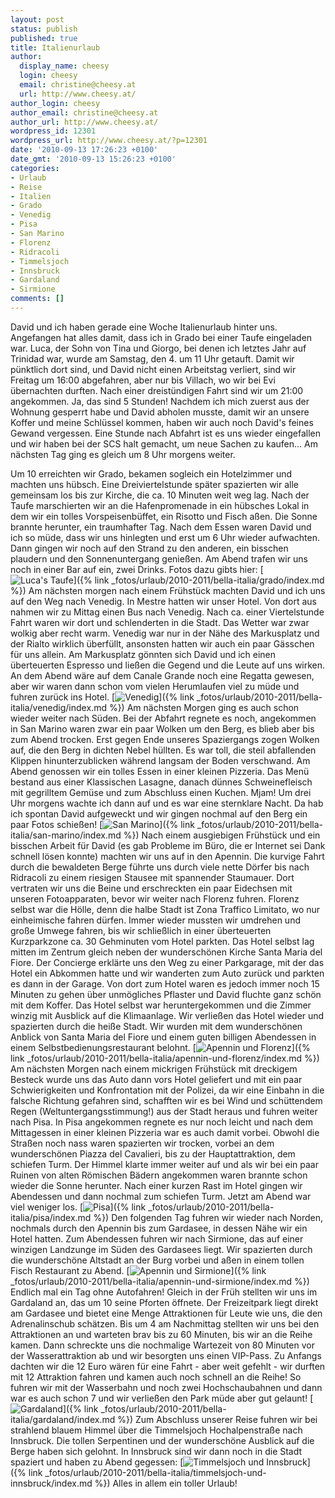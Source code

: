 ```yaml
---
layout: post
status: publish
published: true
title: Italienurlaub
author:
  display_name: cheesy
  login: cheesy
  email: christine@cheesy.at
  url: http://www.cheesy.at/
author_login: cheesy
author_email: christine@cheesy.at
author_url: http://www.cheesy.at/
wordpress_id: 12301
wordpress_url: http://www.cheesy.at/?p=12301
date: '2010-09-13 17:26:23 +0100'
date_gmt: '2010-09-13 15:26:23 +0100'
categories:
- Urlaub
- Reise
- Italien
- Grado
- Venedig
- Pisa
- San Marino
- Florenz
- Ridracoli
- Timmelsjoch
- Innsbruck
- Gardaland
- Sirmione
comments: []
---
```

<!--:de-->David und ich haben gerade eine Woche Italienurlaub hinter uns. Angefangen hat alles damit, dass ich in Grado bei einer Taufe eingeladen war. Luca, der Sohn von Tina und Giorgo, bei denen ich letztes Jahr auf Trinidad war, wurde am Samstag, den 4. um 11 Uhr getauft. Damit wir pünktlich dort sind, und David nicht einen Arbeitstag verliert, sind wir Freitag um 16:00 abgefahren, aber nur bis Villach, wo wir bei Evi übernachten durften. Nach einer dreistündigen Fahrt sind wir um 21:00 angekommen. Ja, das sind 5 Stunden! Nachdem ich mich zuerst aus der Wohnung gesperrt habe und David abholen musste, damit wir an unsere Koffer und meine Schlüssel kommen, haben wir auch noch David's feines Gewand vergessen. Eine Stunde nach Abfahrt ist es uns wieder eingefallen und wir haben bei der SCS halt gemacht, um neue Sachen zu kaufen... Am nächsten Tag ging es gleich um 8 Uhr morgens weiter.
Um 10 erreichten wir Grado, bekamen sogleich ein Hotelzimmer und machten uns hübsch. Eine Dreiviertelstunde später spazierten wir alle gemeinsam los bis zur Kirche, die ca. 10 Minuten weit weg lag.
Nach der Taufe marschierten wir an die Hafenpromenade in ein hübsches Lokal in dem wir ein tolles Vorspeisenbüffet, ein Risotto und Fisch aßen. Die Sonne brannte herunter, ein traumhafter Tag.
Nach dem Essen waren David und ich so müde, dass wir uns hinlegten und erst um 6 Uhr wieder aufwachten. Dann gingen wir noch auf den Strand zu den anderen, ein bisschen plaudern und den Sonnenuntergang genießen. Am Abend trafen wir uns noch in einer Bar auf ein, zwei Drinks.
Fotos dazu gibts hier:
[![](http://www.cheesy.at/wp-content/uploads/2010/09/italienurlaub/2010-09-04-Grado_tn.jpg "Luca's Taufe")]({% link _fotos/urlaub/2010-2011/bella-italia/grado/index.md %})
Am nächsten morgen nach einem Frühstück machten David und ich uns auf den Weg nach Venedig. In Mestre hatten wir unser Hotel. Von dort aus nahmen wir zu Mittag einen Bus nach Venedig. Nach ca. einer Viertelstunde Fahrt waren wir dort und schlenderten in die Stadt. Das Wetter war zwar wolkig aber recht warm. Venedig war nur in der Nähe des Markusplatz und der Rialto wirklich überfüllt, ansonsten hatten wir auch ein paar Gässchen für uns allein. Am Markusplatz gönnten sich David und ich einen überteuerten Espresso und ließen die Gegend und die Leute auf uns wirken.
An dem Abend wäre auf dem Canale Grande noch eine Regatta gewesen, aber wir waren dann schon vom vielen Herumlaufen viel zu müde und fuhren zurück ins Hotel.
[![](http://www.cheesy.at/wp-content/uploads/2010/09/italienurlaub/2010-09-05-Venedig_tn.jpg "Venedig")]({% link _fotos/urlaub/2010-2011/bella-italia/venedig/index.md %})
Am nächsten Morgen ging es auch schon wieder weiter nach Süden. Bei der Abfahrt regnete es noch, angekommen in San Marino waren zwar ein paar Wolken um den Berg, es blieb aber bis zum Abend trocken. Erst gegen Ende unseres Spaziergangs zogen Wolken auf, die den Berg in dichten Nebel hüllten. Es war toll, die steil abfallenden Klippen hinunterzublicken während langsam der Boden verschwand. Am Abend genossen wir ein tolles Essen in einer kleinen Pizzeria. Das Menü bestand aus einer Klassischen Lasagne, danach dünnes Schweinefleisch mit gegrilltem Gemüse und zum Abschluss einen Kuchen. Mjam! Um drei Uhr morgens wachte ich dann auf und es war eine sternklare Nacht. Da hab ich spontan David aufgeweckt und wir gingen nochmal auf den Berg ein paar Fotos schießen!
[![](http://www.cheesy.at/wp-content/uploads/2010/09/italienurlaub/2010-09-06-San-Marino_tn.jpg "San Marino")]({% link _fotos/urlaub/2010-2011/bella-italia/san-marino/index.md %})
Nach einem ausgiebigen Frühstück und ein bisschen Arbeit für David (es gab Probleme im Büro, die er Internet sei Dank schnell lösen konnte) machten wir uns auf in den Apennin. Die kurvige Fahrt durch die bewaldeten Berge führte uns durch viele nette Dörfer bis nach Ridracoli zu einem riesigen Stausee mit spannender Staumauer. Dort vertraten wir uns die Beine und erschreckten ein paar Eidechsen mit unseren Fotoapparaten, bevor wir weiter nach Florenz fuhren. Florenz selbst war die Hölle, denn die halbe Stadt ist Zona Traffico Limitato, wo nur einheimische fahren dürfen. Immer wieder mussten wir umdrehen und große Umwege fahren, bis wir schließlich in einer überteuerten Kurzparkzone ca. 30 Gehminuten vom Hotel parkten. Das Hotel selbst lag mitten im Zentrum gleich neben der wunderschönen Kirche Santa Maria del Fiore. Der Concierge erklärte uns den Weg zu einer Parkgarage, mit der das Hotel ein Abkommen hatte und wir wanderten zum Auto zurück und parkten es dann in der Garage. Von dort zum Hotel waren es jedoch immer noch 15 Minuten zu gehen über unmögliches Pflaster und David fluchte ganz schön mit dem Koffer. Das Hotel selbst war heruntergekommen und die Zimmer winzig mit Ausblick auf die Klimaanlage.
Wir verließen das Hotel wieder und spazierten durch die heiße Stadt. Wir wurden mit dem wunderschönen Anblick von Santa Maria del Fiore und einem guten billigen Abendessen in einem Selbstbedienungsrestaurant belohnt.
[![](http://www.cheesy.at/wp-content/uploads/2010/09/italienurlaub/2010-09-07-Apennin-und-Florenz_tn.jpg "Apennin und Florenz")]({% link _fotos/urlaub/2010-2011/bella-italia/apennin-und-florenz/index.md %})
Am nächsten Morgen nach einem mickrigen Frühstück mit dreckigem Besteck wurde uns das Auto dann vors Hotel geliefert und mit ein paar Schwierigkeiten und Konfrontation mit der Polizei, da wir eine Einbahn in die falsche Richtung gefahren sind, schafften wir es bei Wind und schüttendem Regen (Weltuntergangsstimmung!) aus der Stadt heraus und fuhren weiter nach Pisa.
In Pisa angekommen regnete es nur noch leicht und nach dem Mittagessen in einer kleinen Pizzeria war es auch damit vorbei. Obwohl die Straßen noch nass waren spazierten wir trocken, vorbei an dem wunderschönen Piazza del Cavalieri, bis zu der Hauptattraktion, dem schiefen Turm. Der Himmel klarte immer weiter auf und als wir bei ein paar Ruinen von alten Römischen Bädern angekommen waren brannte schon wieder die Sonne herunter. Nach einer kurzen Rast im Hotel gingen wir Abendessen und dann nochmal zum schiefen Turm. Jetzt am Abend war viel weniger los.
[![](http://www.cheesy.at/wp-content/uploads/2010/09/italienurlaub/2010-09-08-Pisa_tn.jpg "Pisa")]({% link _fotos/urlaub/2010-2011/bella-italia/pisa/index.md %})
Den folgenden Tag fuhren wir wieder nach Norden, nochmals durch den Apennin bis zum Gardasee, in dessen Nähe wir ein Hotel hatten. Zum Abendessen fuhren wir nach Sirmione, das auf einer winzigen Landzunge im Süden des Gardasees liegt. Wir spazierten durch die wunderschöne Altstadt an der Burg vorbei und aßen in einem tollen Fisch Restaurant zu Abend.
[![](http://www.cheesy.at/wp-content/uploads/2010/09/italienurlaub/2010-09-09-Apennin-und-Sirmione_tn.jpg "Apennin und Sirmione")]({% link _fotos/urlaub/2010-2011/bella-italia/apennin-und-sirmione/index.md %})
Endlich mal ein Tag ohne Autofahren! Gleich in der Früh stellten wir uns im Gardaland an, das um 10 seine Pforten öffnete. Der Freizeitpark liegt direkt am Gardasee und bietet eine Menge Attraktionen für Leute wie uns, die den Adrenalinschub schätzen. Bis um 4 am Nachmittag stellten wir uns bei den Attraktionen an und warteten brav bis zu 60 Minuten, bis wir an die Reihe kamen. Dann schreckte uns die nochmalige Wartezeit von 80 Minuten vor der Wasserattraktion ab und wir besorgten uns einen VIP-Pass. Zu Anfangs dachten wir die 12 Euro wären für eine Fahrt - aber weit gefehlt - wir durften mit 12 Attraktion fahren und kamen auch noch schnell an die Reihe! So fuhren wir mit der Wasserbahn und noch zwei Hochschaubahnen und dann war es auch schon 7 und wir verließen den Park müde aber gut gelaunt!
[![](http://www.cheesy.at/wp-content/uploads/2010/09/italienurlaub/2010-09-10-Gardaland_tn.jpg "Gardaland")]({% link _fotos/urlaub/2010-2011/bella-italia/gardaland/index.md %})
Zum Abschluss unserer Reise fuhren wir bei strahlend blauem Himmel über die Timmelsjoch Hochalpenstraße nach Innsbruck. Die tollen Serpentinen und der wunderschöne Ausblick auf die Berge haben sich gelohnt. In Innsbruck sind wir dann noch in die Stadt spaziert und haben zu Abend gegessen:
[![](http://www.cheesy.at/wp-content/uploads/2010/09/italienurlaub/2010-09-11-Timmelsjoch-und-Innsbruck_tn.jpg "Timmelsjoch und Innsbruck")]({% link _fotos/urlaub/2010-2011/bella-italia/timmelsjoch-und-innsbruck/index.md %})
Alles in allem ein toller Urlaub!<!--:-->
